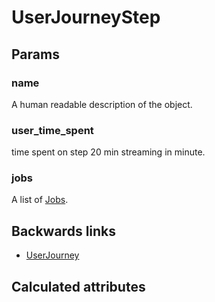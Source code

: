 # UserJourneyStep

## Params

### name
A human readable description of the object.

### user_time_spent
time spent on step 20 min streaming in minute.

### jobs
A list of [Jobs](Job.md).


## Backwards links

- [UserJourney](UserJourney.md)


## Calculated attributes
